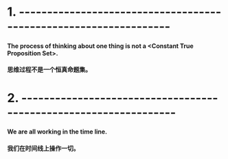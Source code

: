 # 1. -----------------------------------------------------------------
#### The process of thinking about one thing is not a \<Constant True Proposition Set\>.
#### 思维过程不是一个恒真命题集。

# 2. -----------------------------------------------------------------
#### We are all working in the time line.
#### 我们在时间线上操作一切。

